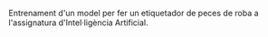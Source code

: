 Entrenament d'un model per fer un etiquetador de peces de roba a l'assignatura d'Intel·ligència Artificial.
